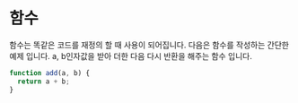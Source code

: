 # 함수

함수는 똑같은 코드를 재정의 할 때 사용이 되어집니다. 다음은 함수를 작성하는 간단한 예제 입니다. a, b인자값을 받아 더한 다음 다시 반환을 해주는 함수 입니다.

```js
function add(a, b) {
  return a + b;
}
```
